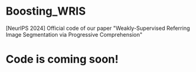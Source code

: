 # Boosting_WRIS

[NeurIPS 2024] Official code of our paper "Weakly-Supervised Referring Image Segmentation via Progressive Comprehension"

# Code is coming soon!
